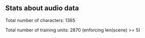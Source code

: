 ## Stats about audio data
Total number of characters: 1385

Total number of training units: 2870 (enforcing len(scene) >= 5)